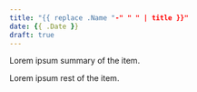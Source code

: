 ```yaml
---
title: "{{ replace .Name "-" " " | title }}"
date: {{ .Date }}
draft: true
---
```



Lorem ipsum summary of the item.
<!--more-->
Lorem ipsum rest of the item.